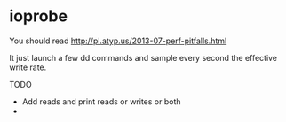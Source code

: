 ioprobe
=======

You should read http://pl.atyp.us/2013-07-perf-pitfalls.html

It just launch a few dd commands and sample every second the effective write rate.

TODO 
- Add reads and print reads or writes or both
- 
